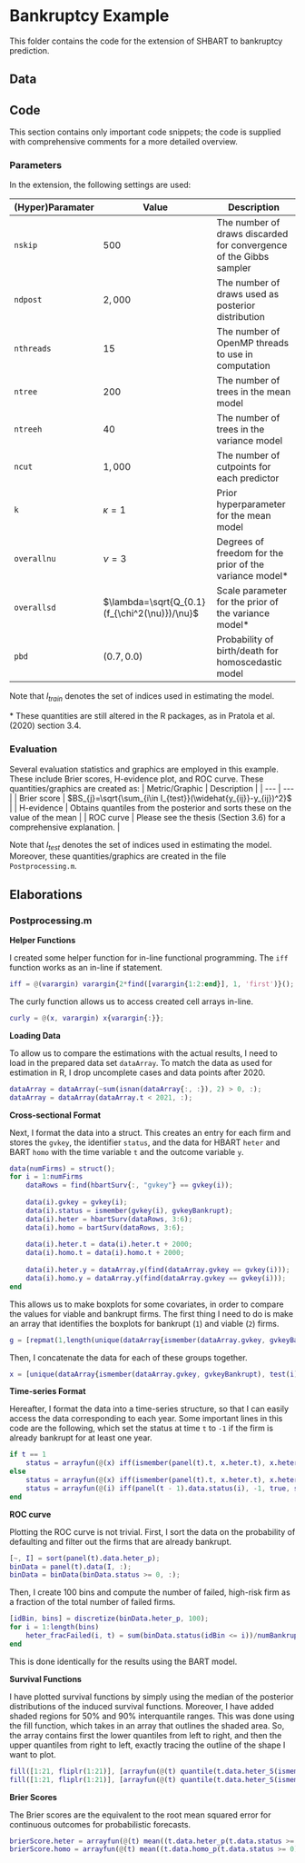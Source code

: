 # Bankruptcy Example
This folder contains the code for the extension of SHBART to bankruptcy prediction.
## Data


## Code
This section contains only important code snippets; the code is supplied with comprehensive comments for a more detailed overview.

### Parameters
In the extension, the following settings are used:

| (Hyper)Paramater | Value | Description |
| --- | --- | --- |
| `nskip` | $500$ | The number of draws discarded for convergence of the Gibbs sampler |
| `ndpost` | $2,000$ | The number of draws used as posterior distribution |
| `nthreads` | $15$ | The number of OpenMP threads to use in computation | 
| `ntree` | $200$  | The number of trees in the mean model | 
| `ntreeh` | $40$ | The number of trees in the variance model |
| `ncut` | $1,000$ | The number of cutpoints for each predictor |
| `k` | $\kappa = 1$ | Prior hyperparameter for the mean model |
| `overallnu` | $\nu=3$ | Degrees of freedom for the prior of the variance model* |
| `overallsd` | $\lambda=\sqrt{Q_{0.1}(f_{\chi^2(\nu)})/\nu}$ | Scale parameter for the prior of the variance model* |
| `pbd` | $(0.7, 0.0)$ | Probability of birth/death for homoscedastic model |

Note that $I_{train}$ denotes the set of indices used in estimating the model.

$*$ These quantities are still altered in the R packages, as in Pratola et al. (2020) section 3.4.

### Evaluation
Several evaluation statistics and graphics are employed in this example. These include Brier scores, H-evidence plot, and ROC curve. These quantities/graphics are created as:
| Metric/Graphic | Description |
| --- | --- |
| Brier score | $BS_{j}=\sqrt{\sum_{i\in I_{test}}(\widehat{y_{ij}}-y_{ij})^2}$ |
| H-evidence | Obtains quantiles from the posterior and sorts these on the value of the mean |
| ROC curve | Please see the thesis (Section 3.6) for a comprehensive explanation. |

Note that $I_{test}$ denotes the set of indices used in estimating the model. Moreover, these quantities/graphics are created in the file `Postprocessing.m`.

## Elaborations
### Postprocessing.m
**Helper Functions**

I created some helper function for in-line functional programming. The `iff` function works as an in-line if statement.
```matlab
iff = @(varargin) varargin{2*find([varargin{1:2:end}], 1, 'first')}();
```
The curly function allows us to access created cell arrays in-line.
```matlab
curly = @(x, varargin) x{varargin{:}};
```

**Loading Data**

To allow us to compare the estimations with the actual results, I need to load in the prepared data set `dataArray`. To match the data as used for estimation in R, I drop uncomplete cases and data points after 2020.
```matlab
dataArray = dataArray(~sum(isnan(dataArray{:, :}), 2) > 0, :);
dataArray = dataArray(dataArray.t < 2021, :);
```

**Cross-sectional Format**

Next, I format the data into a struct. This creates an entry for each firm and stores the `gvkey`, the identifier `status`, and the data for HBART `heter` and BART `homo` with the time variable `t` and the outcome variable `y`.
```matlab
data(numFirms) = struct();
for i = 1:numFirms
    dataRows = find(hbartSurv{:, "gvkey"} == gvkey(i));
    
    data(i).gvkey = gvkey(i);
    data(i).status = ismember(gvkey(i), gvkeyBankrupt);
    data(i).heter = hbartSurv(dataRows, 3:6);
    data(i).homo = bartSurv(dataRows, 3:6);
    
    data(i).heter.t = data(i).heter.t + 2000;
    data(i).homo.t = data(i).homo.t + 2000;
    
    data(i).heter.y = dataArray.y(find(dataArray.gvkey == gvkey(i)));
    data(i).homo.y = dataArray.y(find(dataArray.gvkey == gvkey(i)));
end
```

This allows us to make boxplots for some covariates, in order to compare the values for viable and bankrupt firms. The first thing I need to do is make an array that identifies the boxplots for bankrupt (`1`) and viable (`2`) firms. 
```matlab
g = [repmat(1,length(unique(dataArray{ismember(dataArray.gvkey, gvkeyBankrupt), test(i).ratio})),1); repmat(2,length(unique(dataArray{~ismember(dataArray.gvkey, gvkeyBankrupt), test(i).ratio})),1)];
```

Then, I concatenate the data for each of these groups together.
```matlab
x = [unique(dataArray{ismember(dataArray.gvkey, gvkeyBankrupt), test(i).ratio}); unique(dataArray{~ismember(dataArray.gvkey, gvkeyBankrupt), test(i).ratio})];
```

**Time-series Format**

Hereafter, I format the data into a time-series structure, so that I can easily access the data corresponding to each year. Some important lines in this code are the following, which set the status at time `t` to `-1` if the firm is already bankrupt for at least one year.
```matlab
if t == 1
    status = arrayfun(@(x) iff(ismember(panel(t).t, x.heter.t), x.heter.y(x.heter.t == panel(t).t), true, @() -1), data)';
else
    status = arrayfun(@(x) iff(ismember(panel(t).t, x.heter.t), x.heter.y(x.heter.t == panel(t).t), true, @() -1), data)';
    status = arrayfun(@(i) iff(panel(t - 1).data.status(i), -1, true, status(i)), 1:length(status))';
end
```

**ROC curve**

Plotting the ROC curve is not trivial. First, I sort the data on the probability of defaulting and filter out the firms that are already bankrupt.
```matlab
[~, I] = sort(panel(t).data.heter_p);
binData = panel(t).data(I, :);
binData = binData(binData.status >= 0, :);
```

Then, I create 100 bins and compute the number of failed, high-risk firm as a fraction of the total number of failed firms. 
```matlab
[idBin, bins] = discretize(binData.heter_p, 100);
for i = 1:length(bins)
    heter_fracFailed(i, t) = sum(binData.status(idBin <= i))/numBankrupt;
end
```

This is done identically for the results using the BART model.

**Survival Functions**

I have plotted survival functions by simply using the median of the posterior distributions of the induced survival functions. Moreover, I have added shaded regions for 50% and 90% interquantile ranges. This was done using the fill function, which takes in an array that outlines the shaded area. So, the array contains first the lower quantiles from left to right, and then the upper quantiles from right to left, exactly tracing the outline of the shape I want to plot.
```matlab
fill([1:21, fliplr(1:21)], [arrayfun(@(t) quantile(t.data.heter_S(ismember(t.data.gvkey, gvkeyBankrupt)), 0.25), panel), fliplr(arrayfun(@(t) quantile(t.data.heter_S(ismember(t.data.gvkey, gvkeyBankrupt)), 0.75), panel))], 'k', 'FaceAlpha', 0.1, 'EdgeColor', 'none')
fill([1:21, fliplr(1:21)], [arrayfun(@(t) quantile(t.data.heter_S(ismember(t.data.gvkey, gvkeyBankrupt)), 0.05), panel), fliplr(arrayfun(@(t) quantile(t.data.heter_S(ismember(t.data.gvkey, gvkeyBankrupt)), 0.95), panel))], 'k', 'FaceAlpha', 0.1, 'EdgeColor', 'none')
```

**Brier Scores**

The Brier scores are the equivalent to the root mean squared error for continuous outcomes for probabilistic forecasts.
```matlab
brierScore.heter = arrayfun(@(t) mean((t.data.heter_p(t.data.status >= 0) - t.data.status(t.data.status >= 0)).^2), panel);
brierScore.homo = arrayfun(@(t) mean((t.data.homo_p(t.data.status >= 0) - t.data.status(t.data.status >= 0)).^2), panel);
```
